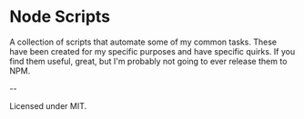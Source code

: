 # Node Scripts

A collection of scripts that automate some of my common tasks. These have been created for my specific purposes and have specific quirks. If you find them useful, great, but I'm probably not going to ever release them to NPM.

--

Licensed under MIT.
